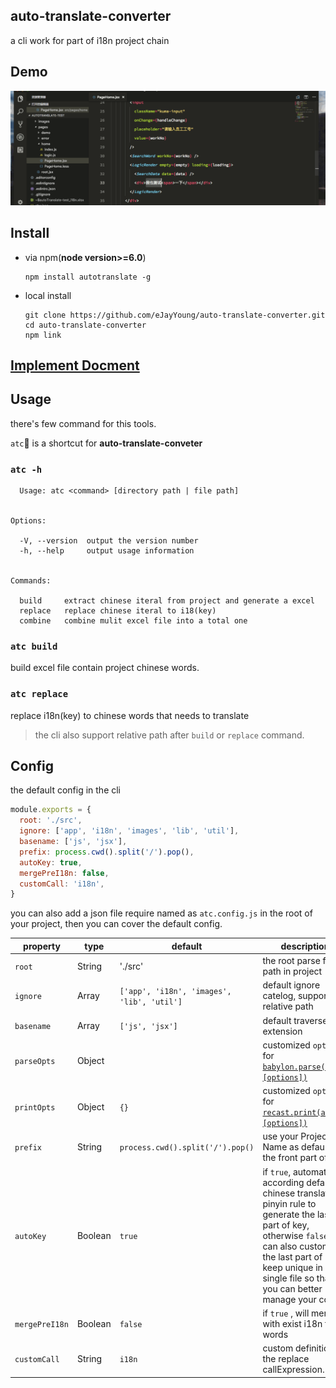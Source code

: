 ## auto-translate-converter
a cli work for part of i18n project chain

## Demo

![](/img/atcDemoShow.gif)

## Install

- via npm(**node version>=6.0**)
  ```
  npm install autotranslate -g
  ```

- local install
  ```
  git clone https://github.com/eJayYoung/auto-translate-converter.git
  cd auto-translate-converter
  npm link
  ```

## [Implement Docment](./Implement.md)

## Usage

there's few command for this tools.

`atc` is a shortcut for **auto-translate-conveter**

### **`atc -h`**

  ```
    Usage: atc <command> [directory path | file path]


  Options:

    -V, --version  output the version number
    -h, --help     output usage information


  Commands:

    build     extract chinese iteral from project and generate a excel
    replace   replace chinese iteral to i18(key)
    combine   combine mulit excel file into a total one
  ```

### **`atc build`** <br>
  build excel file contain project chinese words. 

### **`atc replace`** <br>
  replace i18n(key) to chinese words that needs to translate

> the cli also support relative path after `build` or `replace` command.

## Config

the default config in the cli
```javascript
module.exports = {
  root: './src',
  ignore: ['app', 'i18n', 'images', 'lib', 'util'],
  basename: ['js', 'jsx'],
  prefix: process.cwd().split('/').pop(),
  autoKey: true,
  mergePreI18n: false,
  customCall: 'i18n',
}
```

you can also add a json file require named as `atc.config.js` in the root of your project, then you can cover the default config.


| property | type | default | description |
| --------- | ---- | ------- | ----------- |
| `root` | String | './src' | the root parse file path in project |
| `ignore` | Array | `['app', 'i18n', 'images', 'lib', 'util']` | default ignore catelog, support relative path |
| `basename` | Array | `['js', 'jsx']` | default traverse file extension |
| `parseOpts` | Object | | customized `option` for [`babylon.parse(code, [options])`](https://github.com/babel/babel/tree/master/packages/babylon#options) |
| `printOpts` | Object | `{}` | customized `options` for [`recast.print(ast, [options])`](https://github.com/benjamn/recast/blob/master/lib/options.js) |
| `prefix` | String | `process.cwd().split('/').pop()` | use your Project Name as default for the front part of key |
| `autoKey` | Boolean | `true` | if `true`,  automatic according defalut chinese translate to pinyin rule to generate the last part of key, otherwise `false` you can also custom fill the last part of key keep unique in single file so that you can better manage your code. |
| `mergePreI18n` | Boolean | `false` | if `true` , will merge with exist i18n file words |
| `customCall` | String | `i18n` | custom definition the replace callExpression. |

